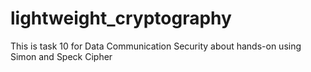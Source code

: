 # lightweight_cryptography
This is task 10 for Data Communication Security about hands-on using Simon and Speck Cipher
